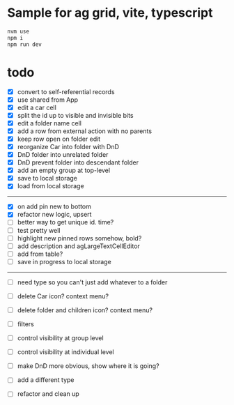 # Sample for ag grid, vite, typescript
```bash
nvm use    
npm i    
npm run dev
```

# todo
-[x] convert to self-referential records
-[x] use shared from App 
-[x] edit a car cell 
-[x] split the id up to visible and invisible bits
-[x] edit a folder name cell
-[x] add a row from external action with no parents
-[x] keep row open on folder edit
-[x] reorganize Car into folder with DnD
-[x] DnD folder into unrelated folder
-[x] DnD prevent folder into descendant folder
-[x] add an empty group at top-level
-[x] save to local storage
-[x] load from local storage
-------------
-[x] on add pin new to bottom
-[x] refactor new logic, upsert
-[ ] better way to get unique id. time?
-[ ] test pretty well 
-[ ] highlight new pinned rows somehow, bold?
-[ ] add description and agLargeTextCellEditor
-[ ] add from table?
-[ ] save in progress to local storage
-------------
-[ ] need type so you can't just add whatever to a folder
-[ ] delete Car icon? context menu?
-[ ] delete folder and children icon? context menu?
-[ ] filters
-[ ] control visibility at group level
-[ ] control visibility at individual level
-[ ] make DnD more obvious, show where it is going?
-[ ] add a different type
-[ ] refactor and clean up



